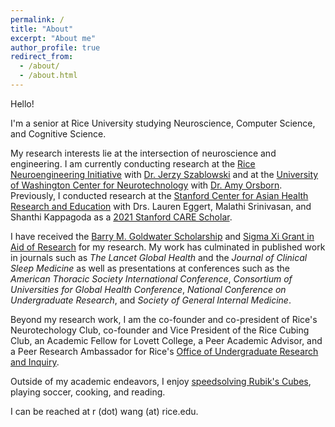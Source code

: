 ```yaml
---
permalink: /
title: "About"
excerpt: "About me"
author_profile: true
redirect_from: 
  - /about/
  - /about.html
---
```


Hello! 

I'm a senior at Rice University studying Neuroscience, Computer Science, and Cognitive Science. 

My research interests lie at the intersection of neuroscience and engineering. I am currently conducting research at the [Rice Neuroengineering Initiative](https://neuroengineering.rice.edu/) with [Dr. Jerzy Szablowski](https://www.szablowskilab.org/) and at the [University of Washington Center for Neurotechnology](http://faculty.washington.edu/aorsborn/research.html) with [Dr. Amy Orsborn](http://faculty.washington.edu/aorsborn/research.html). Previously, I conducted research at the [Stanford Center for Asian Health Research and Education](https://med.stanford.edu/care.html) with Drs. Lauren Eggert, Malathi Srinivasan, and Shanthi Kappagoda as a [2021 Stanford CARE Scholar](https://med.stanford.edu/care/education/care-scholars/care-scholars-alumni.html).

I have received the [Barry M. Goldwater Scholarship](https://goldwaterscholarship.gov/) and [Sigma Xi Grant in Aid of Research](https://www.sigmaxi.org/programs/grants-in-aid-of-research) for my research. My work has culminated in published work in journals such as _The Lancet Global Health_ and the _Journal of Clinical Sleep Medicine_ as well as presentations at conferences such as the _American Thoracic Society International Conference_, _Consortium of Universities for Global Health Conference_, _National Conference on Undergraduate Research_, and _Society of General Internal Medicine_.

Beyond my research work, I am the co-founder and co-president of Rice's Neurotechology Club, co-founder and Vice President of the Rice Cubing Club, an Academic Fellow for Lovett College, a Peer Academic Advisor, and a Peer Research Ambassador for Rice's [Office of Undergraduate Research and Inquiry](https://ouri.rice.edu/).

Outside of my academic endeavors, I enjoy [speedsolving Rubik's Cubes](https://www.worldcubeassociation.org/persons/2019WANG86), playing soccer, cooking, and reading.

I can be reached at r (dot) wang (at) rice.edu. 
